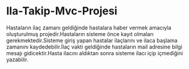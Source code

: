 # Ila-Takip-Mvc-Projesi
Hastaların ilaç zamanı geldiğinde hastalara haber vermek amacıyla oluşturulmuş projedir.Hastaların sisteme önce kayıt olmaları gerekmektedir.Sisteme giriş yapan hastalar ilaçlarını ve ilaca başlama zamanını kaydedebilir.İlaç vakti geldiğinde hastaların mail adresine bilgi mesajı gidicektir.Hasta ilacını aldıktan sonra sisteme ilacı içip içmediğini yazabilir.

